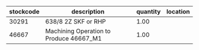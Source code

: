 |stockcode|description|quantity|location|
|---------|-----------|--------|--------|
|30291|638/8 2Z   SKF or RHP|1.00||
|46667|Machining Operation to Produce 46667_M1|1.00||
